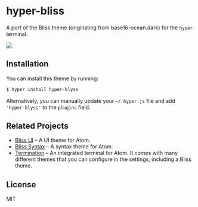 # hyper-bliss

A port of the Bliss theme (originating from base16-ocean.dark) for the `hyper` terminal.

![](https://i.imgur.com/c3IVrzb.png)

## Installation

You can install this theme by running:

```bash
$ hyper install hyper-blyss
```

Alternatively, you can manually update your `~/.hyper.js` file and add `'hyper-blyss'` to the `plugins` field.

## Related Projects

* [Bliss UI](https://github.com/saadq/bliss-ui) – A UI theme for Atom.
* [Bliss Syntax](https://github.com/saadq/bliss-syntax) – A syntax theme for Atom.
* [Termination](https://github.com/Fred-Barclay/Termination) – An integrated terminal for Atom. It comes with many different themes that you can configure in the settings, including a Bliss theme.

## License

MIT
